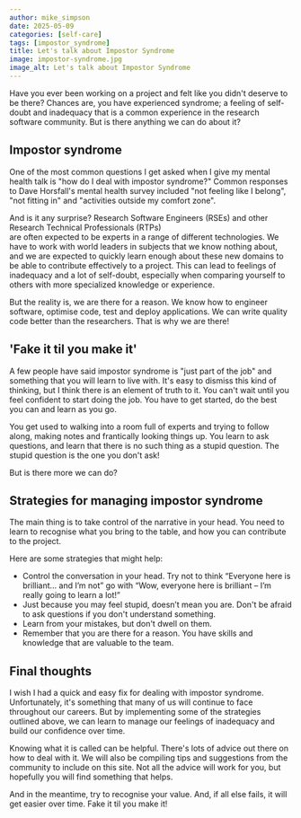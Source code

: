 ```yaml
---
author: mike_simpson
date: 2025-05-09
categories: [self-care]
tags: [impostor_syndrome]
title: Let's talk about Impostor Syndrome
image: impostor-syndrome.jpg
image_alt: Let's talk about Impostor Syndrome
---
```


Have you ever been working on a project and felt like you didn't deserve to be there? Chances are, you have experienced
syndrome; a feeling of self-doubt and inadequacy that is a common experience in the research software community.
But is there anything we can do about it?

## Impostor syndrome

One of the most common questions I get asked when I give my mental health talk is "how do I deal with impostor syndrome?"
Common responses to Dave Horsfall's mental health survey included "not feeling like I belong", "not fitting in" and
"activities outside my comfort zone".

And is it any surprise? Research Software Engineers (RSEs) and other Research Technical Professionals (RTPs)  
are often expected to be experts in a range of different technologies. We have to work with world leaders in subjects
that we know nothing about, and we are expected to quickly learn enough about these new domains to be able to
contribute effectively to a project. This can lead to feelings of inadequacy and a lot of self-doubt,
especially when comparing yourself to others with more specialized knowledge or experience.

But the reality is, we are there for a reason. We know how to engineer software, optimise code, test and deploy
applications. We can write quality code better than the researchers. That is why we are there!

## 'Fake it til you make it'

A few people have said impostor syndrome is "just part of the job" and something that you will learn to live with.
It's easy to dismiss this kind of thinking, but I think there is an element of truth to it. You can't wait until
you feel confident to start doing the job. You have to get started, do the best you can and learn as you go.

You get used to walking into a room full of experts and trying to follow along, making notes and frantically
looking things up. You learn to ask questions, and learn that there is no such thing as a stupid question.
The stupid question is the one you don't ask!

But is there more we can do?

## Strategies for managing impostor syndrome

The main thing is to take control of the narrative in your head. You need to learn to recognise what you bring
to the table, and how you can contribute to the project.

Here are some strategies that might help:

- Control the conversation in your head. Try not to think “Everyone here is brilliant… and I’m not” go with 
“Wow, everyone here is brilliant – I’m really going to learn a lot!”
- Just because you may feel stupid, doesn’t mean you are. Don't be afraid to ask questions if you don't understand something.
- Learn from your mistakes, but don't dwell on them.
- Remember that you are there for a reason. You have skills and knowledge that are valuable to the team.

## Final thoughts

I wish I had a quick and easy fix for dealing with impostor syndrome. Unfortunately, it's something that many of us 
will continue to face throughout our careers. But by implementing some of the strategies outlined above, 
we can learn to manage our feelings of inadequacy and build our confidence over time.

Knowing what it is called can be helpful. There's lots of advice out there on how to deal with it. 
We will also be compiling tips and suggestions from the community to include on this site. 
Not all the advice will work for you, but hopefully you will find something that helps.

And in the meantime, try to recognise your value.
And, if all else fails, it will get easier over time. Fake it til you make it!
